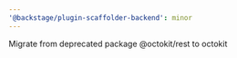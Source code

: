 ```yaml
---
'@backstage/plugin-scaffolder-backend': minor
---
```


Migrate from deprecated package @octokit/rest to octokit
